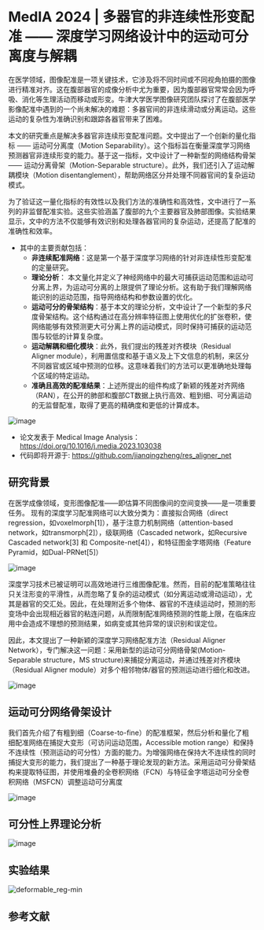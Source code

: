 # MedIA 2024 | 多器官的非连续性形变配准 —— 深度学习网络设计中的运动可分离度与解耦 #

在医学领域，图像配准是一项关键技术，它涉及将不同时间或不同视角拍摄的图像进行精准对齐。这在腹部器官的成像分析中尤为重要，因为腹部器官常常会因为呼吸、消化等生理活动而移动或形变。牛津大学医学图像研究团队探讨了在腹部医学影像配准中遇到的一个尚未解决的难题：多器官间的非连续滑动或分离运动。这些运动的复杂性为准确识别和跟踪各器官带来了困难。

本文的研究重点是解决多器官非连续形变配准问题。文中提出了一个创新的量化指标 —— 运动可分离度（Motion Separability）。这个指标旨在衡量深度学习网络预测器官非连续形变的能力。基于这一指标，文中设计了一种新型的网络结构骨架 —— 运动分离骨架（Motion-Separable structure）。此外，我们还引入了运动解耦模块（Motion disentanglement），帮助网络区分并处理不同器官间的复杂运动模式。

为了验证这一量化指标的有效性以及我们方法的准确性和高效性，文中进行了一系列的非监督配准实验。这些实验涵盖了腹部的九个主要器官及肺部图像。实验结果显示，文中的方法不仅能够有效识别和处理各器官间的复杂运动，还提高了配准的准确性和效率。

* 其中的主要贡献包括：
  - **非连续配准网络**：这是第一个基于深度学习网络的针对非连续性形变配准的定量研究。
  - **理论分析**： 本文量化并定义了神经网络中的最大可捕获运动范围和运动可分离上界，为运动可分离的上限提供了理论分析。这有助于我们理解网络能识别的运动范围，指导网络结构和参数设置的优化。
  - **运动可分的骨架结构**：基于本文的理论分析，文中设计了一个新型的多尺度骨架结构。这个结构通过在高分辨率特征图上使用优化的扩张卷积，使网络能够有效预测更大可分离上界的运动模式，同时保持可捕获的运动范围与较低的计算复杂度。
  - **运动解耦和细化模块**：此外，我们提出的残差对齐模块（Residual Aligner module），利用置信度和基于语义及上下文信息的机制，来区分不同器官或区域中预测的位移。这意味着我们的方法可以更准确地处理每个区域的特定运动。
  - **准确且高效的配准结果**：上述所提出的组件构成了新颖的残差对齐网络（RAN），在公开的肺部和腹部CT数据上执行高效、粗到细、可分离运动的无监督配准，取得了更高的精确度和更低的计算成本。

![image](https://github.com/jianqingzheng/res_aligner_net/assets/39138328/a2649412-6a58-4d7a-b919-24a7ca89af05)

* 论文发表于 Medical Image Analysis：https://doi.org/10.1016/j.media.2023.103038
* 代码即将开源于: https://github.com/jianqingzheng/res_aligner_net



## 研究背景 ##

在医学成像领域，变形图像配准——即估算不同图像间的空间变换——是一项重要任务。
现有的深度学习配准网络可以大致分类为：直接拟合网络（direct regression，如voxelmorph[1]），基于注意力机制网络（attention-based network，如transmorph[2]），级联网络（Cascaded network，如Recursive Cascaded network[3] 和 Composite-net[4]），和特征图金字塔网络（Feature Pyramid，如Dual-PRNet[5]）

![image](https://github.com/jianqingzheng/res_aligner_net/assets/39138328/ffb20958-abf7-4391-bc39-b2fe65ef45de)


深度学习技术已被证明可以高效地进行三维图像配准。然而，目前的配准策略往往只关注形变的平滑性，从而忽略了复杂的运动模式（如分离运动或滑动运动），尤其是器官的交汇处。因此，在处理附近多个物体、器官的不连续运动时，预测的形变场中会出现相近器官的粘连问题，从而限制配准网络预测的性能上限，在临床应用中会造成不理想的预测结果，如病变或其他异常的误识别和误定位。

因此，本文提出了一种新颖的深度学习网络配准方法（Residual Aligner Network），专门解决这一问题：采用新型的运动可分网络骨架(Motion-Separable structure，MS structure)来捕捉分离运动，并通过残差对齐模块（Residual Aligner module）对多个相邻物体/器官的预测运动进行细化和改进​​。

![image](https://github.com/jianqingzheng/res_aligner_net/assets/39138328/190d79e5-da8b-412b-932b-66b3008c61c9)



## 运动可分网络骨架设计 ##
我们首先介绍了有粗到细（Coarse-to-fine）的配准框架，然后分析和量化了粗细配准网络在捕捉大变形（可访问运动范围，Accessible motion range）和保持不连续性（预测运动的可分性）方面的能力。为增强网络在保持大不连续性的同时捕捉大变形的能力，我们提出了一种基于理论发现的新方法。采用运动可分骨架结构来提取特征图，并使用堆叠的全卷积网络（FCN）与特征金字塔运动可分全卷积网络（MSFCN）调整运动可分离度

![image](https://github.com/jianqingzheng/res_aligner_net/assets/39138328/203dfeb7-29ba-485f-bf52-3e2a1826e151)

## 可分性上界理论分析 ##

![image](https://github.com/jianqingzheng/res_aligner_net/assets/39138328/bfd419ae-6bd9-4728-b9e1-62ae0a38f536)


## 实验结果 ##

![deformable_reg-min](https://github.com/jianqingzheng/res_aligner_net/assets/39138328/ffecee77-bdda-4ac8-8150-68a1426d8bff)


## 参考文献
